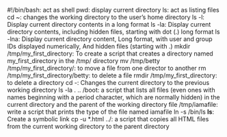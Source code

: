 #!/bin/bash: act as shell
pwd: display current directory
ls: act as listing files
cd ~: changes the working directory to the user’s home directory
ls -l: Display current directory contents in a long format
ls -la: Display current directory contents, including hidden files, starting with dot (.) long format
ls -lna: Display current directory content, Long format, with user and group IDs displayed numerically, And hidden files (starting with .)
mkdir /tmp/my_first_directory: To create a script that creates a directory named my_first_directory in the /tmp/ directory
mv /tmp/betty /tmp/my_first_directory/: to move a file from one director to another
rm /tmp/my_first_directory/betty: to delete a file
rmdir /tmp/my_first_directory: to delete a directory
cd -: Changes the current directory to the previous working directory
ls -la . .. /boot: a script that lists all files (even ones with names beginning with a period character, which are normally hidden) in the current directory and the parent of the working directory
file /tmp/iamafile: write a script that prints the type of the file named iamafile
ln -s /bin/ls __ls__: Create a symbolic link
cp -u *.html ../: a script that copies all HTML files from the current working directory to the parent directory
